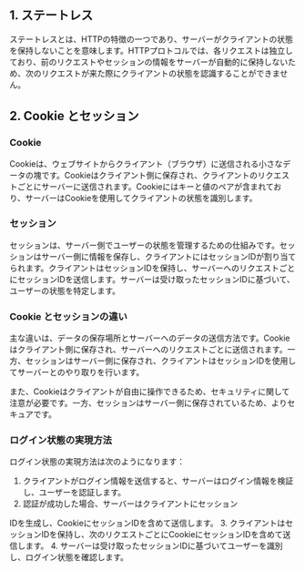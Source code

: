 ## 1. ステートレス

ステートレスとは、HTTPの特徴の一つであり、サーバーがクライアントの状態を保持しないことを意味します。HTTPプロトコルでは、各リクエストは独立しており、前のリクエストやセッションの情報をサーバーが自動的に保持しないため、次のリクエストが来た際にクライアントの状態を認識することができません。

## 2. Cookie とセッション

### Cookie

Cookieは、ウェブサイトからクライアント（ブラウザ）に送信される小さなデータの塊です。Cookieはクライアント側に保存され、クライアントのリクエストごとにサーバーに送信されます。Cookieにはキーと値のペアが含まれており、サーバーはCookieを使用してクライアントの状態を識別します。

### セッション

セッションは、サーバー側でユーザーの状態を管理するための仕組みです。セッションはサーバー側に情報を保存し、クライアントにはセッションIDが割り当てられます。クライアントはセッションIDを保持し、サーバーへのリクエストごとにセッションIDを送信します。サーバーは受け取ったセッションIDに基づいて、ユーザーの状態を特定します。

### Cookie とセッションの違い

主な違いは、データの保存場所とサーバーへのデータの送信方法です。Cookieはクライアント側に保存され、サーバーへのリクエストごとに送信されます。一方、セッションはサーバー側に保存され、クライアントはセッションIDを使用してサーバーとのやり取りを行います。

また、Cookieはクライアントが自由に操作できるため、セキュリティに関して注意が必要です。一方、セッションはサーバー側に保存されているため、よりセキュアです。

### ログイン状態の実現方法

ログイン状態の実現方法は次のようになります：

1. クライアントがログイン情報を送信すると、サーバーはログイン情報を検証し、ユーザーを認証します。
2. 認証が成功した場合、サーバーはクライアントにセッション

IDを生成し、CookieにセッションIDを含めて送信します。
3. クライアントはセッションIDを保持し、次のリクエストごとにCookieにセッションIDを含めて送信します。
4. サーバーは受け取ったセッションIDに基づいてユーザーを識別し、ログイン状態を確認します。